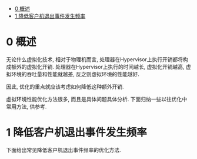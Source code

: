 
<!-- @import "[TOC]" {cmd="toc" depthFrom=1 depthTo=6 orderedList=false} -->

<!-- code_chunk_output -->

* [0 概述](#0-概述)
* [1 降低客户机退出事件发生频率](#1-降低客户机退出事件发生频率)

<!-- /code_chunk_output -->

# 0 概述

无论什么虚拟化技术, 相对于物理机而言, 处理器在Hypervisor上执行开销都将构成额外的虚拟化开销. 处理器在Hypervisor上执行的时间越长, 虚拟化开销越高, 虚拟环境的吞吐量和性能就越差, 反之则虚拟环境的性能越好. 

因此, 优化的重点就应该考虑如何降低这种额外开销. 

虚拟环境性能优化方法很多, 而且是具体问题具体分析. 下面归纳一些以往优化中常用方法, 供参考.

# 1 降低客户机退出事件发生频率

下面给出常见降低客户机退出事件频率的优化方法.

